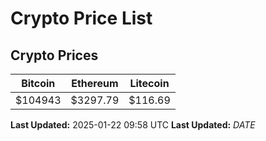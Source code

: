 # Crypto Price List

## Crypto Prices
| Bitcoin | Ethereum | Litecoin |
| ------- | -------- | -------- |
| $104943 | $3297.79 | $116.69 |
**Last Updated:** 2025-01-22 09:58 UTC
**Last Updated:** $DATE$
